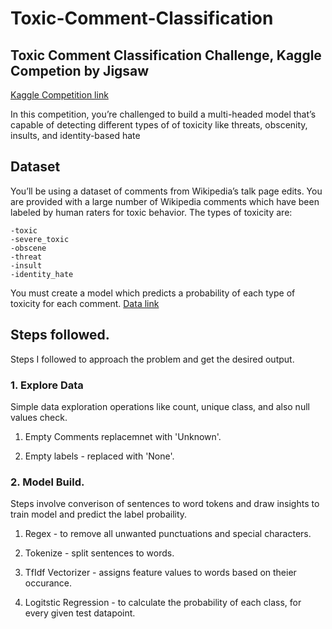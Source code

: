 # Toxic-Comment-Classification

## Toxic Comment Classification Challenge, Kaggle Competion by Jigsaw 

[Kaggle Competition link](https://www.kaggle.com/c/jigsaw-toxic-comment-classification-challenge/overview)

In this competition, you’re challenged to build a multi-headed model that’s capable of detecting different types of of toxicity like threats, obscenity, insults, and identity-based hate

## Dataset 
You’ll be using a dataset of comments from Wikipedia’s talk page edits. You are provided with a large number of Wikipedia comments which have been labeled by human raters for toxic behavior. The types of toxicity are:

    -toxic
    -severe_toxic
    -obscene
    -threat
    -insult
    -identity_hate
    
You must create a model which predicts a probability of each type of toxicity for each comment.
[Data link](https://www.kaggle.com/c/jigsaw-toxic-comment-classification-challenge/data)

## Steps followed.

Steps I followed to approach the problem and get the desired output.

### 1. Explore Data
  Simple data exploration operations like count, unique class, and also null values check.
  
  1. Empty Comments replacemnet with 'Unknown'.
  
  2. Empty labels - replaced with 'None'.
  
### 2. Model Build.
  Steps involve converison of sentences to word tokens and draw insights to train model and predict the label probaility.
  
  1. Regex -  to remove all unwanted punctuations and special characters.
  
  2. Tokenize - split sentences to words.
  
  3. TfIdf Vectorizer - assigns feature values to words based on theier occurance.
  
  4. Logitstic Regression - to calculate the probability of each class, for every given test datapoint.


